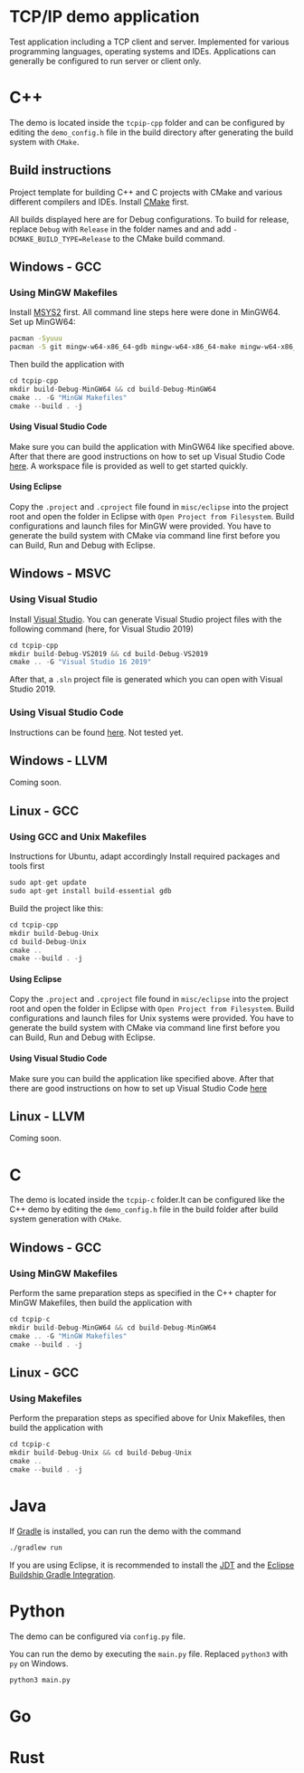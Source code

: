 # TCP/IP demo application

Test application including a TCP client and server. Implemented for various programming languages,
operating systems and IDEs. Applications can generally be configured to run server or client only.

# C++

The demo is located inside the `tcpip-cpp` folder and 
can be configured by editing the `demo_config.h` file in the build directory after 
generating the build system with `CMake`.

## Build instructions 

Project template for building C++ and C projects with CMake and various different compilers
and IDEs. Install [CMake](https://cmake.org/install/) first.

All builds displayed here are for Debug configurations. To build for release, replace
`Debug` with `Release` in the folder names and and add `-DCMAKE_BUILD_TYPE=Release` 
to the CMake build command.

## Windows - GCC

### Using MinGW Makefiles

Install [MSYS2](https://www.msys2.org/) first. All command line steps here were done
in MinGW64. Set up MinGW64:

```sh
pacman -Syuuu
pacman -S git mingw-w64-x86_64-gdb mingw-w64-x86_64-make mingw-w64-x86_64-cmake mingw-w64-x86_64-gcc
```

Then build the application with

```cpp
cd tcpip-cpp
mkdir build-Debug-MinGW64 && cd build-Debug-MinGW64
cmake .. -G "MinGW Makefiles"
cmake --build . -j
```

#### Using Visual Studio Code

Make sure you can build the application with MinGW64 like specified above. After that
there are good instructions on how to set up Visual Studio Code 
[here](https://code.visualstudio.com/docs/cpp/config-mingw). A workspace file is provided as well
to get started quickly.

#### Using Eclipse

Copy the `.project` and `.cproject` file found in `misc/eclipse` into the project root
and open the folder in Eclipse with `Open Project from Filesystem`. Build configurations and 
launch files for MinGW were provided. You have to generate the build system with CMake via 
command line first before you can Build, Run and Debug with Eclipse.

## Windows - MSVC

### Using Visual Studio

Install [Visual Studio](https://visualstudio.microsoft.com/).
You can generate Visual Studio project files with the following command 
(here, for Visual Studio 2019)

```cpp
cd tcpip-cpp
mkdir build-Debug-VS2019 && cd build-Debug-VS2019
cmake .. -G "Visual Studio 16 2019"
```

After that, a `.sln` project file is generated which you can open with Visual Studio 2019.

###  Using Visual Studio Code

Instructions can be found [here](https://code.visualstudio.com/docs/cpp/config-msvc).
Not tested yet.

## Windows - LLVM

Coming soon.

## Linux - GCC

### Using GCC and Unix Makefiles

Instructions for Ubuntu, adapt accordingly
Install required packages and tools first

```cpp
sudo apt-get update
sudo apt-get install build-essential gdb
```

Build the project like this: 

```cpp
cd tcpip-cpp
mkdir build-Debug-Unix
cd build-Debug-Unix
cmake .. 
cmake --build . -j
```

#### Using Eclipse

Copy the `.project` and `.cproject` file found in `misc/eclipse` into the project root
and open the folder in Eclipse with `Open Project from Filesystem`. Build configurations and 
launch files for Unix systems were provided. You have to generate the build system with CMake via 
command line first before you can Build, Run and Debug with Eclipse.

#### Using Visual Studio Code

Make sure you can build the application like specified above. After that
there are good instructions on how to set up Visual Studio Code 
[here](https://code.visualstudio.com/docs/cpp/config-linux)

## Linux - LLVM

Coming soon.

# C

The demo is located inside the `tcpip-c` folder.It can be configured like the C++ demo
by editing the `demo_config.h` file in the build folder after build system generation with `CMake`.

## Windows - GCC

### Using MinGW Makefiles

Perform the same preparation steps as specified in the C++ chapter for MinGW Makefiles,
then build the application with

```cpp
cd tcpip-c
mkdir build-Debug-MinGW64 && cd build-Debug-MinGW64
cmake .. -G "MinGW Makefiles"
cmake --build . -j
```

## Linux - GCC

### Using Makefiles

Perform the preparation steps as specified above for Unix Makefiles,
then build the application with

```cpp
cd tcpip-c
mkdir build-Debug-Unix && cd build-Debug-Unix
cmake ..
cmake --build . -j
```

# Java

If [Gradle](https://gradle.org/) is installed, you can run the demo with the command

```sh
./gradlew run
```

If you are using Eclipse, it is recommended to install the [JDT](https://marketplace.eclipse.org/content/eclipse-java-development-tools-0#group-details) and the [Eclipse Buildship Gradle Integration](https://projects.eclipse.org/projects/tools.buildship).

# Python

The demo can be configured via `config.py` file.

You can run the demo by executing the `main.py` file. Replaced `python3` with `py` on Windows.

```sh
python3 main.py
```

# Go

# Rust







